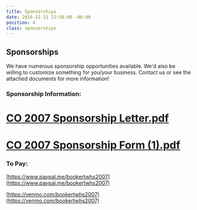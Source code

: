 ```yaml
---
title: Sponsorships
date: 2016-12-21 22:56:00 -06:00
position: 4
class: sponsorships
---
```


## Sponsorships

We have numerous sponsorship opportunities available. We'd also be willing to customize something for you/your business. Contact us or see the attached documents for more information!

### Sponsorship Information:
# [CO 2007 Sponsorship Letter.pdf](/uploads/CO%202007%20Sponsorship%20Letter.pdf)

# [CO 2007 Sponsorship Form (1).pdf](/uploads/CO%202007%20Sponsorship%20Form%20(1).pdf)

### To Pay:
[https://www.paypal.me/bookertwhs2007](https://www.paypal.me/bookertwhs2007)

[https://venmo.com/bookertwhs2007](https://venmo.com/bookertwhs2007)